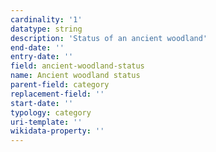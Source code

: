 ```yaml
---
cardinality: '1'
datatype: string
description: 'Status of an ancient woodland'
end-date: ''
entry-date: ''
field: ancient-woodland-status
name: Ancient woodland status
parent-field: category
replacement-field: ''
start-date: ''
typology: category
uri-template: ''
wikidata-property: ''
---
```

